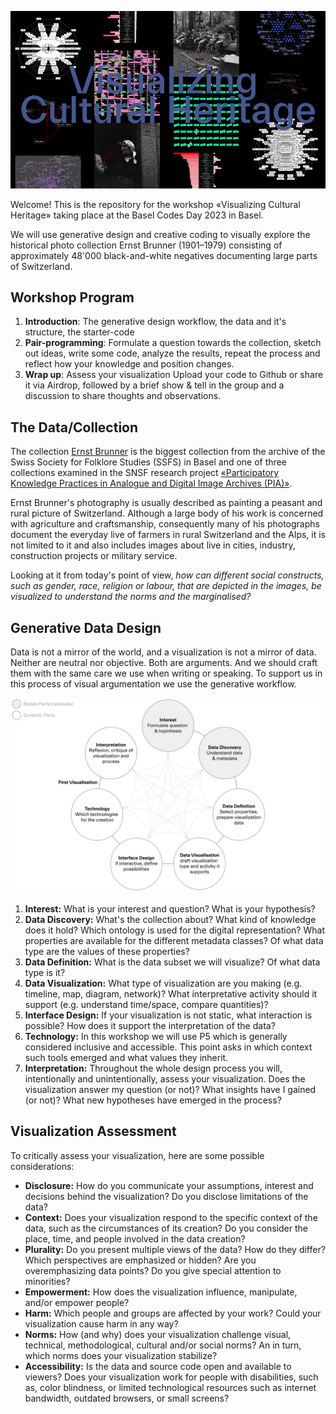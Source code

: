 ![](./figures/header.jpg)


Welcome! This is the repository for the workshop «Visualizing Cultural Heritage» taking place at the Basel Codes Day 2023 in Basel. 

We will use generative design and creative coding to visually explore the historical photo collection Ernst Brunner (1901–1979) consisting of approximately 48'000 black-and-white negatives documenting large parts of Switzerland. 

## Workshop Program

1. **Introduction**: The generative design workflow, the data and it's structure, the starter-code
2. **Pair-programming**: Formulate a question towards the collection, sketch out ideas, write some code, analyze the results, repeat the process and reflect how your knowledge and position changes.
3. **Wrap up**: Assess your visualization Upload your code to Github or share it via Airdrop, followed by a brief show & tell in the group and a discussion to share thoughts and observations. 

## The Data/Collection

The collection [Ernst Brunner](https://archiv.sgv-sstp.ch/collection/sgv_12/all/1) is the biggest collection from the archive of the Swiss Society for Folklore Studies (SSFS) in Basel and one of three collections examined in the SNSF research project [«Participatory Knowledge Practices in Analogue and Digital Image Archives (PIA)»](https://about.participatory-archives.ch/).

Ernst Brunner's photography is usually described as painting a peasant and rural picture of Switzerland. Although a large body of his work is concerned with agriculture and craftsmanship, consequently many of his photographs document the everyday live of farmers in rural Switzerland and the Alps, it is not limited to it and also includes images about live in cities, industry, construction projects or military service.

Looking at it from today's point of view, *how can different social constructs, such as gender, race, religion or labour, that are depicted in the images, be visualized to understand the norms and the marginalised?*

## Generative Data Design

Data is not a mirror of the world, and a visualization is not a mirror of data. Neither are neutral nor objective. Both are arguments. And we should craft them with the same care we use when writing or speaking. To support us in this process of visual argumentation we use the generative workflow.

![](./figures/generative-data-design.png)

1. **Interest:** What is your interest and question? What is your hypothesis?
2. **Data Discovery:** What's the collection about? What kind of knowledge does it hold? Which ontology is used for the digital representation? What properties are available for the different metadata classes? Of what data type are the values of these properties?
3. **Data Definition:** What is the data subset we will visualize? Of what data type is it?
4. **Data Visualization:** What type of visualization are you making (e.g. timeline, map, diagram, network)? What interpretative activity should it support (e.g. understand time/space, compare quantities)?
5. **Interface Design:** If your visualization is not static, what interaction is possible? How does it support the interpretation of the data?
6. **Technology:** In this workshop we will use P5 which is generally considered inclusive and accessible. This point asks in which context such tools emerged and what values they inherit.
7. **Interpretation:** Throughout the whole design process you will, intentionally and unintentionally, assess your visualization. Does the visualization answer my question (or not)? What insights have I gained (or not)? What new hypotheses have emerged in the process?

## Visualization Assessment

To critically assess your visualization, here are some possible considerations: 

- **Disclosure:** How do you communicate your assumptions, interest and decisions behind the visualization? Do you disclose limitations of the data?
- **Context:** Does your visualization respond to the specific context of the data, such as the circumstances of its creation? Do you consider the place, time, and people involved in the data creation?
- **Plurality:** Do you present multiple views of the data? How do they differ? Which perspectives are emphasized or hidden? Are you overemphasizing data points? Do you give special attention to minorities?
- **Empowerment:** How does the visualization influence, manipulate, and/or empower people? 
- **Harm:** Which people and groups are affected by your work? Could your visualization cause harm in any way?
- **Norms:** How (and why) does your visualization challenge visual, technical, methodological, cultural and/or social norms? An in turn, which norms does your visualization stabilize?
- **Accessibility:** Is the data and source code open and available to viewers? Does your visualization work for people with disabilities, such as, color blindness, or limited technological resources such as internet bandwidth, outdated browsers, or small screens? 


